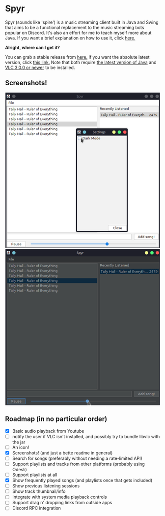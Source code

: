 # Spyr

Spyr (sounds like 'spire') is a music streaming client built in Java and Swing that aims to be a functional replacement to the music streaming bots popular on Discord. It's also an effort for me to teach myself more about Java.
If you want a brief explanation on how to use it, click [here.](https://github.com/asolidtime/spyr/blob/main/TUTORIAL.md)

**Alright, where can I get it?**

You can grab a stable release from [here.](https://github.com/asolidtime/spyr/releases) If you want the absolute latest version, click [this link.](https://nightly.link/asolidtime/spyr/workflows/github-actions/main/JAR%20package.zip) Note that both require [the latest version of Java](https://adoptopenjdk.net/?variant=openjdk16&jvmVariant=hotspot) and [VLC 3.0.0 or newer](https://www.videolan.org/vlc/) to be installed.

## Screenshots!
![Light Mode (with settings open)](https://raw.githubusercontent.com/asolidtime/spyr/main/images/lightmode.png)
![Dark Mode (as you can see, I really like Tally Hall](https://raw.githubusercontent.com/asolidtime/spyr/main/images/darkmode.png)

## Roadmap (in no particular order)

- [x] Basic audio playback from Youtube
- [ ] notify the user if VLC isn't installed, and possibly try to bundle libvlc with the jar
- [ ] An icon!
- [x] Screenshots! (and just a bette readme in general)
- [ ] Search for songs (preferably without needing a rate-limited API)
- [ ] Support playlists and tracks from other platforms (probably using Odesli)
- [ ] Support playlists at all
- [x] Show frequently played songs (and playlists once that gets included)
- [ ] Show previous listening sessions
- [ ] Show track thumbnail/info
- [ ] Integrate with system media playback controls
- [ ] Support drag n' dropping links from outside apps
- [ ] Discord RPC integration
